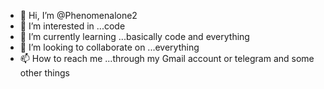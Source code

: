 - 👋 Hi, I’m @Phenomenalone2
- 👀 I’m interested in ...code
- 🌱 I’m currently learning ...basically code and everything 
- 💞️ I’m looking to collaborate on ...everything
- 📫 How to reach me ...through my Gmail account or telegram and some other things

<!---
Phenomenalone2/Phenomenalone2 is a ✨ special ✨ repository because its `README.md` (this file) appears on your GitHub profile.
You can click the Preview link to take a look at your changes.
--->
